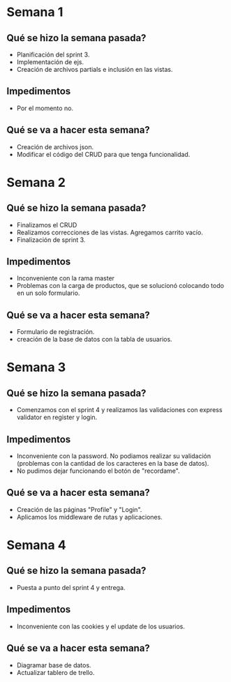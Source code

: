 # Semana 1

## Qué se hizo la semana pasada?

- Planificación del sprint 3.
- Implementación de ejs.
- Creación de archivos partials e inclusión en las vistas.

## Impedimentos

- Por el momento no.

## Qué se va a hacer esta semana?

- Creación de archivos json.
- Modificar el código del CRUD para que tenga funcionalidad.

# Semana 2

## Qué se hizo la semana pasada?

- Finalizamos el CRUD
- Realizamos correcciones de las vistas. Agregamos carrito vacío.
- Finalización de sprint 3.


## Impedimentos

- Inconveniente con la rama master
- Problemas con la carga de productos, que se solucionó colocando todo en un solo formulario. 

## Qué se va a hacer esta semana?

- Formulario de registración.
- creación de la base de datos con la tabla de usuarios.

# Semana 3

## Qué se hizo la semana pasada?

- Comenzamos con el sprint 4 y realizamos las validaciones con express validator en register y login. 


## Impedimentos

- Inconveniente con la password. No podiamos realizar su validación (problemas con la cantidad de los caracteres en la base de datos).
- No pudimos dejar funcionando el botón de "recordame".

## Qué se va a hacer esta semana?

- Creación de las páginas "Profile" y "Login".
- Aplicamos los middleware de rutas y aplicaciones.

# Semana 4

## Qué se hizo la semana pasada?

- Puesta a punto del sprint 4 y entrega. 

## Impedimentos

- Inconveniente con las cookies y el update de los usuarios. 


## Qué se va a hacer esta semana?

- Diagramar base de datos.  
- Actualizar tablero de trello.

